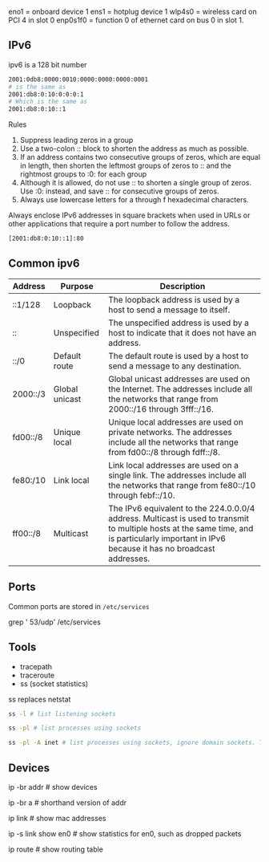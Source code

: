 eno1 = onboard device 1
ens1 = hotplug device 1
wlp4s0 = wireless card on PCI 4 in slot 0
enp0s1f0 = function 0 of ethernet card on bus 0 in slot 1. 


## IPv6

ipv6 is a 128 bit number

```bash
2001:0db8:0000:0010:0000:0000:0000:0001
# is the same as
2001:db8:0:10:0:0:0:1
# Which is the same as 
2001:db8:0:10::1
```

Rules
1. Suppress leading zeros in a group
2. Use a two-colon :: block to shorten the address as much as possible.
3. If an address contains two consecutive groups of zeros, which are equal in length, then shorten the leftmost groups of zeros to :: and the rightmost groups to :0: for each group
4. Although it is allowed, do not use :: to shorten a single group of zeros. Use :0: instead, and save :: for consecutive groups of zeros.
5. Always use lowercase letters for a through f hexadecimal characters.

Always enclose IPv6 addresses in square brackets when used in URLs or other applications that require a port number to follow the address.

```bash
[2001:db8:0:10::1]:80
```

## Common ipv6

| Address | Purpose | Description |
| ------- | ------- | ----------- |
| ::1/128 | Loopback | The loopback address is used by a host to send a message to itself. |
| :: | Unspecified | The unspecified address is used by a host to indicate that it does not have an address. |
| ::/0 | Default route | The default route is used by a host to send a message to any destination. |
| 2000::/3 | Global unicast | Global unicast addresses are used on the Internet.  The addresses include all the networks that range from 2000::/16 through 3fff::/16. |
| fd00::/8 | Unique local | Unique local addresses are used on private networks.  The addresses include all the networks that range from fd00::/8 through fdff::/8. |
| fe80:/10 | Link local | Link local addresses are used on a single link.  The addresses include all the networks that range from fe80::/10 through febf::/10. |
| ff00::/8 | Multicast | The IPv6 equivalent to the 224.0.0.0/4 address. Multicast is used to transmit to multiple hosts at the same time, and is particularly important in IPv6 because it has no broadcast addresses. |

## Ports

Common ports are stored in `/etc/services`

grep ' 53/udp' /etc/services

## Tools

- tracepath
- traceroute
- ss (socket statistics)

ss replaces netstat

```bash
ss -l # list listening sockets
```

```bash
ss -pl # list processes using sockets
```

```bash
ss -pl -A inet # list processes using sockets, ignore domain sockets. This is the closest to netstat -plnt
```
## Devices

ip -br addr # show devices

ip -br a # shorthand version of addr

ip link # show mac addresses


ip -s link show en0 # show statistics for en0, such as dropped packets


ip route # show routing table

